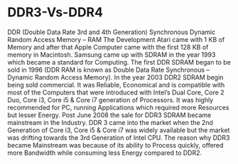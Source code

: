 # DDR3-Vs-DDR4
DDR (Double Data Rate 3rd and 4th Generation) Synchronous Dynamic Random Access Memory – RAM
The Development
Atari came with 1 KB of Memory and after that Apple Computer came with the first 128 KB of memory in Macintosh.
Samsung came up with SDRAM in the year 1993 which became a standard for Computing.
The first DDR SDRAM began to be sold in 1996 (DDR RAM is known as Double Data Rate Synchronous – Dynamic Random Access Memory).
In the year 2003 DDR2 SDRAM begin being sold commercial. It was Reliable, Economical and is compatible with most of the Computers that were introduced with Intel’s Dual Core, Core 2 Duo, Core i3, Core i5 & Core i7 generation of Processors. It was highly recommended for PC, running Applications which required more Resources but lesser Energy.
 Post June 2008 the sale for DDR3 SDRAM became mainstream in the Industry. DDR 3 came into the market when the 2nd Generation of Core i3, Core i5 & Core i7 was widely available but the market was drifting towards the 3rd Generation of Intel CPU. The reason why DDR3 became Mainstream was because of its ability to Process quickly, offered more Bandwidth while consuming less Energy compared to DDR2.
